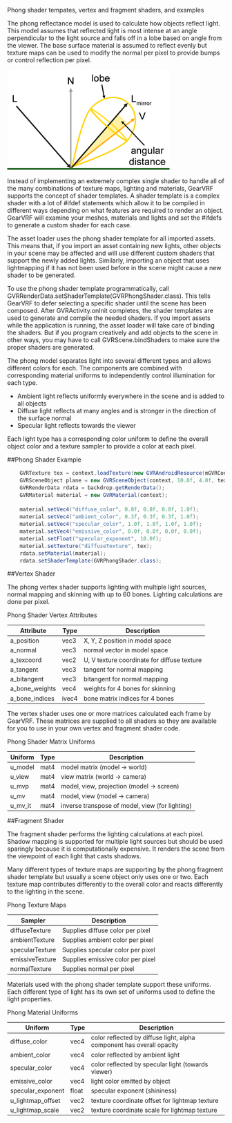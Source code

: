 Phong shader tempates, vertex and fragment shaders, and examples

The phong reflectance model is used to calculate how objects reflect light. This model assumes that reflected light is most intense at an angle perpendicular to the light source and falls off in a lobe based on angle from the viewer. The base surface material is assumed to reflect evenly but texture maps can be used to modify the normal per pixel to provide bumps or control reflection per pixel. 

![](/images/gvrf_phong_reflectance.png)

Instead of implementing an extremely complex single shader to handle all of the many combinations of texture maps, lighting and materials, GearVRF supports the concept of shader templates. A shader template is a complex shader with a lot of #ifdef statements which allow it to be compiled in different ways depending on what features are required to render an object. GearVRF will examine your meshes, materials and lights and set the #ifdefs to generate a custom shader for each case.

The asset loader uses the phong shader template for all imported assets. This means that, if you import an asset containing new lights, other objects in your scene may be affected and will use different custom shaders that support the newly added lights. Similarly, importing an object that uses lightmapping if it has not been used before in the scene might cause a new shader to be generated.

To use the phong shader template programmatically, call GVRRenderData.setShaderTemplate(GVRPhongShader.class). This tells GearVRF to defer selecting a specific shader until the scene has been composed. After GVRActivity.onInit completes, the shader templates are used to generate and compile the needed shaders. If you import assets while the application is running, the asset loader will take care of binding the shaders. But if you program creatively and add objects to the scene in other ways, you may have to call GVRScene.bindShaders to make sure the proper shaders are generated.

The phong model separates light into several different types and allows different colors for each. The components are combined with corresponding material uniforms to independently control illumination for each type.

* Ambient light reflects uniformly everywhere in the scene and is added to all objects
* Diffuse light reflects at many angles and is stronger in the direction of the surface normal
* Specular light reflects towards the viewer

Each light type has a corresponding color uniform to define the overall object color and a texture sampler to provide a color at each pixel.

##Phong Shader Example
```java
	GVRTexture tex = context.loadTexture(new GVRAndroidResource(mGVRContext, R.drawable.gearvrflogo));
	GVRSceneObject plane = new GVRSceneObject(context, 10.0f, 4.0f, tex);
	GVRRenderData rdata = backdrop.getRenderData();
	GVRMaterial material = new GVRMaterial(context);
	        
	material.setVec4("diffuse_color", 0.8f, 0.8f, 0.8f, 1.0f);
	material.setVec4("ambient_color", 0.3f, 0.3f, 0.3f, 1.0f);
	material.setVec4("specular_color", 1.0f, 1.0f, 1.0f, 1.0f);
	material.setVec4("emissive_color", 0.0f, 0.0f, 0.0f, 0.0f);
	material.setFloat("specular_exponent", 10.0f);
	material.setTexture("diffuseTexture", tex);
	rdata.setMaterial(material);
	rdata.setShaderTemplate(GVRPhongShader.class);
```

##Vertex Shader

The phong vertex shader supports lighting with multiple light sources, normal mapping and skinning with up to 60 bones. Lighting calculations are done per pixel.

Phong Shader Vertex Attributes

|Attribute| 	Type| 	Description|
|---------|---------|--------------|
|a_position |	vec3| 	X, Y, Z position in model space|
|a_normal |	vec3 |	normal vector in model space|
|a_texcoord |	vec2 |	U, V texture coordinate for diffuse texture|
|a_tangent |	vec3 |	tangent for normal mapping|
|a_bitangent |	vec3 |	bitangent for normal mapping|
|a_bone_weights |	vec4 |	weights for 4 bones for skinning|
|a_bone_indices |	ivec4 |	bone matrix indices for 4 bones|

The vertex shader uses one or more matrices calculated each frame by GearVRF. These matrices are supplied to all shaders so they are available for you to use in your own vertex and fragment shader code.


Phong Shader Matrix Uniforms

|Uniform |	Type |	Description|
|-|-|-|
|u_model |	mat4 |	model matrix (model -> world)|
|u_view |	mat4 |	view matrix (world -> camera)|
|u_mvp |	mat4 |	model, view, projection (model -> screen)|
|u_mv |	mat4 |	model, view (model -> camera)|
|u_mv_it |	mat4 |	inverse transpose of model, view (for lighting)|

##Fragment Shader

The fragment shader performs the lighting calculations at each pixel. Shadow mapping is supported for multiple light sources but should be used sparingly because it is computationally expensive. It renders the scene from the viewpoint of each light that casts shadows.

Many different types of texture maps are supporting by the phong fragment shader template but usually a scene object only uses one or two. Each texture map contributes differently to the overall color and reacts differently to the lighting in the scene.

Phong Texture Maps

|Sampler |	Description|
|-|-|
|diffuseTexture |	Supplies diffuse color per pixel|
|ambientTexture |	Supplies ambient color per pixel|
|specularTexture |	Supplies specular color per pixel|
|emissiveTexture |	Supplies emissive color per pixel|
|normalTexture |	Supplies normal per pixel|

Materials used with the phong shader template support these uniforms. Each different type of light has its own set of uniforms used to define the light properties.

Phong Material Uniforms

|Uniform |	Type |	Description|
|-|-|-|
|diffuse_color |	vec4 |	color reflected by diffuse light, alpha component has overall opacity|
|ambient_color |	vec4 |	color reflected by ambient light|
|specular_color |	vec4 |	color reflected by specular light (towards viewer)|
|emissive_color |	vec4 |	light color emitted by object|
|specular_exponent |	float |	specular exponent (shininess)|
|u_lightmap_offset |	vec2 |	texture coordinate offset for lightmap texture|
|u_lightmap_scale |	vec2 |	texture coordinate scale for lightmap texture|


